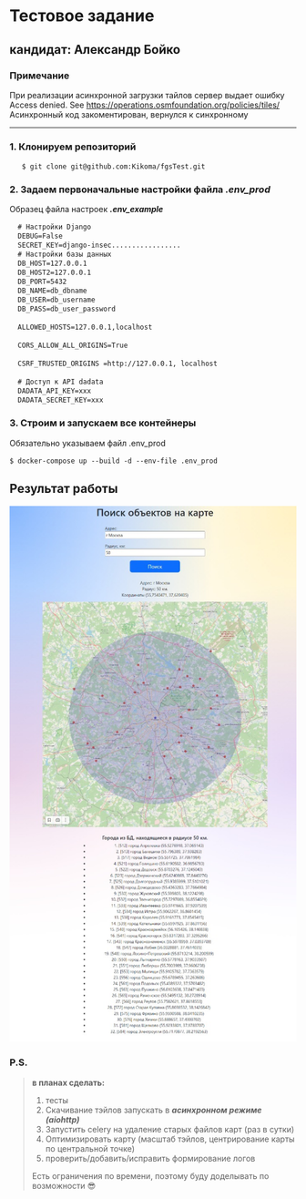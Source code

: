 # Тестовое задание  
## кандидат: Александр Бойко

### Примечание
При реализации асинхронной загрузки тайлов сервер выдает ошибку
      Access denied. See https://operations.osmfoundation.org/policies/tiles/
Асинхронный код закоментирован, вернулся к синхронному

---
### 1. Клонируем репозиторий

```
   $ git clone git@github.com:Kikoma/fgsTest.git
``` 

### 2. Задаем первоначальные настройки файла ___.env_prod___
  
Образец файла настроек ___.env_example___ 
        
      # Настройки Django
      DEBUG=False
      SECRET_KEY=django-insec.................
      # Настройки базы данных
      DB_HOST=127.0.0.1
      DB_HOST2=127.0.0.1
      DB_PORT=5432
      DB_NAME=db_dbname
      DB_USER=db_username
      DB_PASS=db_user_password
      
      ALLOWED_HOSTS=127.0.0.1,localhost
      
      CORS_ALLOW_ALL_ORIGINS=True
      
      CSRF_TRUSTED_ORIGINS =http://127.0.0.1, localhost
      
      # Доступ к API dadata
      DADATA_API_KEY=xxx
      DADATA_SECRET_KEY=xxx
   
### 3. Строим и запускаем все контейнеры
Обязательно указываем файл .env_prod
   ```
   $ docker-compose up --build -d --env-file .env_prod
   ```
     
## Результат работы
![screen of site](./msk_exmpl.jpeg)


### P.S.
> **в планах сделать:**
> 1. тесты
> 2. Скачивание тэйлов запускать в ___асинхронном режиме (aiohttp)___
> 3. Запустить celery на удаление старых файлов карт (раз в сутки)
> 4. Оптимизировать карту (масштаб тэйлов, центрирование карты по центральной точке)
> 5. проверить/добавить/исправить формирование логов
>     
> Есть ограничения по времени, поэтому буду доделывать по возможности 😎
> 
